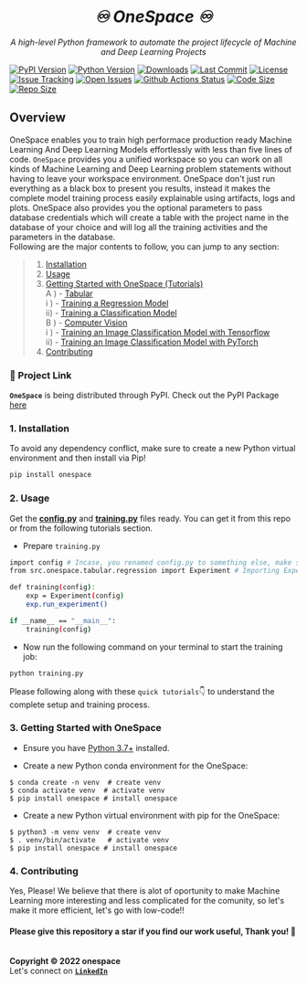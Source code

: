 <p align="center">
<b><h1 style="text-align:center"><em>♾️ OneSpace ♾️</em></h1></b>
</p>
<p align="center">
    <em>A high-level Python framework to automate the project lifecycle of Machine and Deep Learning Projects</em>
</p>

[![PyPI Version](https://img.shields.io/pypi/v/onespace?color=g)](https://pypi.org/project/onespace)
[![Python Version](https://img.shields.io/pypi/pyversions/onespace?color=g)](https://pypi.org/project/onespace)
[![Downloads](https://static.pepy.tech/personalized-badge/onespace?period=total&units=international_system&left_color=grey&right_color=brightgreen&left_text=Downloads)](https://pepy.tech/project/onespace)
[![Last Commit](https://img.shields.io/github/last-commit/hassi34/onespace/main?color=g)](https://github.com/hassi34/onespace)
[![License](https://img.shields.io/github/license/hassi34/onespace?color=g)](https://pypi.org/project/onespace)
[![Issue Tracking](https://img.shields.io/badge/issue_tracking-github-brightgreen.svg)](https://github.com/hassi34/onespace/issues)
[![Open Issues](https://img.shields.io/github/issues/hassi34/onespace)](https://github.com/hassi34/onespace/issues) 
[![Github Actions Status](https://img.shields.io/github/workflow/status/hassi34/onespace/Publish%20Python%20distributions%20to%20PyPI%20and%20TestPyPI?event=push)](https://pypi.org/project/onespace)
[![Code Size](https://img.shields.io/github/languages/code-size/hassi34/onespace?color=g)](https://pypi.org/project/onespace)
[![Repo Size](https://img.shields.io/github/repo-size/hassi34/onespace?color=g)](https://pypi.org/project/onespace)

## Overview
OneSpace enables you to train high performace production ready Machine Learning And Deep Learning Models effortlessly with less than five lines of code. ``OneSpace`` provides you a unified workspace so you can work on all kinds of Machine Learning and Deep Learning problem statements without having to leave your workspace environment. OneSpace don't just run everything as a black box to present you results, instead it makes the complete model training process easily explainable using artifacts, logs and plots. OneSpace also provides you the optional parameters to pass database credentials which will create a table with the project name in the database of your choice and will log all the training activities and the parameters in the database.<br>
Following are the major contents to follow, you can jump to any section:

>   1. [Installation](#install-)
>   2. [Usage](#use-)
>   3. [Getting Started with OneSpace (Tutorials)](#tutorials-)<br>
    A ) - [Tabular](#tabular-)<br>
    i ) - [Training a Regression Model](#reg-)<br>
    ii) - [Training a Classification Model](#reg-)<br>
    B ) - [Computer Vision](#vision-)<br>
    i ) - [Training an Image Classification Model with Tensorflow](#tf-imgcls)<br>
    ii) - [Training an Image Classification Model with PyTorch](#pytorch-imgcls)<br>
>   4. [Contributing](#contributing-)
### 🔗 Project Link
**``OneSpace``** is being distributed through PyPI. Check out the PyPI Package [here](https://pypi.org/project/onespace/)


### 1. Installation<a id='install-'></a>
To avoid any dependency conflict, make sure to create a new Python virtual environment and then install via Pip!
```bash
pip install onespace
```
### 2. Usage<a id='use-'></a>
Get the **[config.py](https://github.com/Hassi34/onespace/blob/main/tabularConfig.py)** and **[training.py](https://github.com/Hassi34/onespace/blob/main/training.py)** files ready. You can get it from this repo or from the following tutorials section. 
* Prepare ``training.py``
```bash
import config # Incase, you renamed config.py to something else, make sure to use the same name here
from src.onespace.tabular.regression import Experiment # Importing Experiment class to train a regression model

def training(config):
    exp = Experiment(config)
    exp.run_experiment()

if __name__ == "__main__":
    training(config)
```
* Now run the following command on your terminal to start the training job:
```bash
python training.py
```
Please following along with these ``quick tutorials``👇 to understand the complete setup and training process.
### 3. Getting Started with OneSpace<a id='tutorials-'></a>

* Ensure you have [Python 3.7+](https://www.python.org/downloads/) installed.

* Create a new Python conda environment for the OneSpace:

```
$ conda create -n venv  # create venv
$ conda activate venv  # activate venv
$ pip install onespace # install onespace
```

* Create a new Python virtual environment with pip for the OneSpace:
```
$ python3 -m venv venv  # create venv
$ . venv/bin/activate   # activate venv
$ pip install onespace # install onespace
```

### 4. Contributing<a id='contributing-'></a>
Yes, Please! We believe that there is alot of oportunity to make Machine Learning more interesting and less complicated for the comunity, so let's make it more efficient, let's go with low-code!!

#### **Please give this repository a star if you find our work useful, Thank you! 🙏**<br><br>

**Copyright &copy; 2022 onespace** <br>
Let's connect on **[``LinkedIn``](https://www.linkedin.com/in/hasanain-mehmood-a37a4116b/)** <br>

